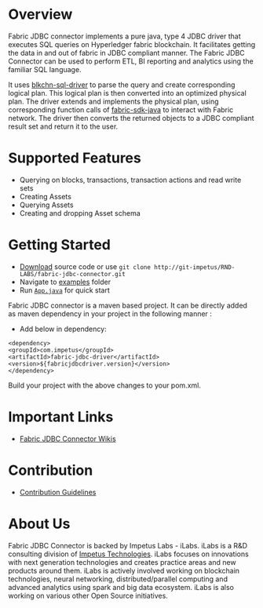  
 
Overview 
========= 
 
Fabric JDBC connector implements a pure java, type 4 JDBC driver that executes SQL queries on Hyperledger fabric blockchain. It facilitates getting the data in and out of fabric in JDBC compliant manner. The Fabric JDBC Connector can be used to perform ETL, BI reporting and analytics using the familiar SQL language.  
 
It uses [blkchn-sql-driver](http://git-impetus.impetus.co.in/RND-LABS/blkchn-sql-driver) to parse the query and create corresponding logical plan. This logical plan is then converted into an optimized physical plan. The driver extends and implements the physical plan, using corresponding function calls of [fabric-sdk-java](https://github.com/hyperledger/fabric-sdk-java) to interact with Fabric network. The driver then converts the returned objects to a JDBC compliant result set and return it to the user. 
 
 
 

Supported Features  
=============== 

- Querying on blocks, transactions, transaction actions and read write sets
- Creating Assets
- Querying Assets 
- Creating and dropping Asset schema  


Getting Started 
=============== 
 
- [Download](http://git-impetus/RND-LABS/fabric-jdbc-connector/repository/archive.zip?ref=master) source code or use `git clone http://git-impetus/RND-LABS/fabric-jdbc-connector.git` 
- Navigate to [examples](http://git-impetus/RND-LABS/fabric-jdbc-connector/tree/master/fabric-sample) folder 
- Run [`App.java`](http://git-impetus/RND-LABS/fabric-jdbc-connector/tree/master/fabric-sample/src/main/java/com/impetus/fabricsample) for quick start 
 
 
Fabric JDBC connector is a maven based project. It can be directly added as maven dependency in your project in the following manner : 
  
  
* Add below in dependency: 
  
``` 
<dependency> 
<groupId>com.impetus</groupId> 
<artifactId>fabric-jdbc-driver</artifactId> 
<version>${fabricjdbcdriver.version}</version> 
</dependency> 
``` 
 
Build your project with the above changes to your pom.xml. 
 
 
Important Links 
=============== 
* [Fabric JDBC Connector Wikis](http://git-impetus/RND-LABS/fabric-jdbc-connector/wikis/home) 
 
  
 
Contribution 
============ 
* [Contribution Guidelines](http://git-impetus.impetus.co.in/RND-LABS/fabric-jdbc-connector/blob/master/CONTRIBUTING.md) 
 
About Us 
======== 
Fabric JDBC Connector is backed by Impetus Labs - iLabs. iLabs is a R&D consulting division of [Impetus Technologies](http://www.impetus.com). iLabs focuses on innovations with next generation technologies and creates practice areas and new products around them. iLabs is actively involved working on blockchain technologies, neural networking, distributed/parallel computing and advanced analytics using spark and big data ecosystem. iLabs is also working on various other Open Source initiatives. 
 
 